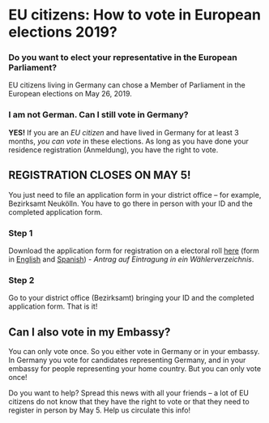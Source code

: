 # EU citizens: How to vote in European elections 2019?

### Do you want to elect your representative in the European Parliament?

EU citizens living in Germany can chose a Member of Parliament in the European elections on May 26, 2019. 

### I am not German. Can I still vote in Germany? 

**YES!** If you are an *EU citizen* and have lived in Germany for at least 3 months, *you can vote* in these elections. 
As long as you have done your residence registration (Anmeldung), you have the right to vote.

## REGISTRATION CLOSES ON MAY 5!

You just need to file an application form in your district office – for example, Bezirksamt Neukölln. 
You have to go there in person with your ID and the completed application form.

###  Step 1

Download the application form for registration on a electoral roll [here](https://www.bundeswahlleiter.de/dam/jcr/d975b44c-d57d-439a-b290-7ff6b956ccb4/euwo_anlage-2a_ausfuellbar.pdf) (form in [English](https://www.joannabronowicka.eu/s/Guide_English_07042019.docx) and [Spanish](https://www.joannabronowicka.eu/s/Guide_ES_07042019.docx)) - *Antrag auf Eintragung in ein Wählerverzeichnis*. 

### Step 2
Go to your district office (Bezirksamt) bringing your ID and the completed application form. That is it!


## Can I also vote in my Embassy?

You can only vote once. So you either vote in Germany or in your embassy. In Germany you vote for candidates
representing Germany, and in your embassy for people representing your home country. But you can only vote once!

Do you want to help? Spread this news with all your friends – a lot of EU citizens do not know that they have 
the right to vote or that they need to register in person by May 5. Help us circulate this info!
